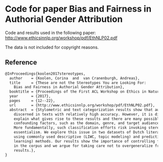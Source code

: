 # Code for paper Bias and Fairness in Authorial Gender Attribution

Code and results used in the following paper: http://www.ethicsinnlp.org/workshop/pdf/EthNLP02.pdf

The data is not included for copyright reasons.


## Reference

```latex
@InProceedings{koolen2017stereotypes,
  author    = {Koolen, Corina  and  van Cranenburgh, Andreas},
  title     = {These are not the Stereotypes You are Looking For:
	Bias and Fairness in Authorial Gender Attribution},
  booktitle = {Proceedings of the First ACL Workshop on Ethics in Natural Language Processing},
  year      = {2017},
  pages     = {12--22},
  url       = {http://www.ethicsinnlp.org/workshop/pdf/EthNLP02.pdf},
  abstract  = {Stylometric and text categorization results show that author gender can be
	discerned in texts with relatively high accuracy. However, it is difficult to
	explain what gives rise to these results and there are many possible
	confounding factors, such as the domain, genre, and target audience of a text.
	More fundamentally, such classification efforts risk invoking stereotyping and
	essentialism. We explore this issue in two datasets of Dutch literary novels,
	using commonly used descriptive (LIWC, topic modeling) and predictive (machine
	learning) methods. Our results show the importance of controlling for variables
	in the corpus and we argue for taking care not to overgeneralize from the
	results.},
}
```
